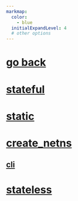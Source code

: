 ```yaml
---
markmap:
  color:
    - blue
  initialExpandLevel: 4
  # other options
---
```


# [go back](../index.html)
# [stateful](stateful/index.html)
# [static](static/index.html)
# [create_netns](create_netns/index.html)
## [cli](create_netns/cli/index.html)
# [stateless](stateless/index.html)
